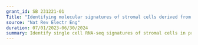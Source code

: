 ```yaml
---
grant_id: SB 231221-01 
Title: "Identifying molecular signatures of stromal cells derived from genetically engineered mouse models (GEMMS) of prostate cancer"
source: "Nat Rev Electr Eng"
duration: 07/01/2023-06/30/2024  
summary: Identify single cell RNA-seq signatures of stromal cells in prostate cancer. 
---
```

